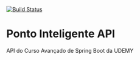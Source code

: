 [![Build Status](https://travis-ci.org/thiagobfb/ponto-inteligente.svg?branch=master)](https://travis-ci.org/thiagobfb/ponto-inteligente)

# Ponto Inteligente API
API do Curso Avançado de Spring Boot da UDEMY
